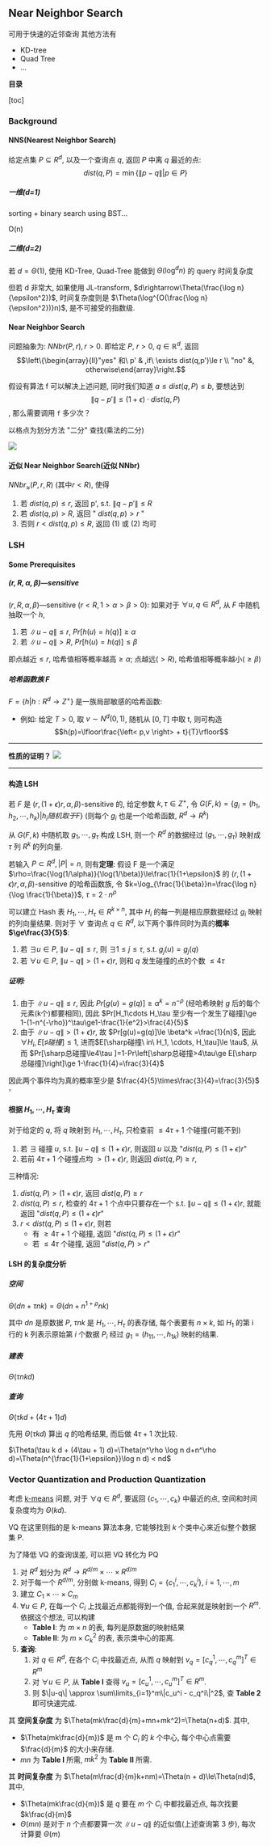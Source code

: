 ## Near Neighbor Search

可用于快速的近邻查询
其他方法有
- KD-tree
- Quad Tree
- ...


**目录**

[toc]

### Background

#### NNS(Nearest Neighbor Search)

给定点集 $P\subseteq R^d$, 以及一个查询点 $q$, 返回 $P$ 中离 $q$ 最近的点:
$$dist(q, P)=\min\{\|p-q\|\big|p\in P\}$$

##### 一维(d=1)

sorting + binary search
using BST...

O(n)

##### 二维(d=2)

若 $d = \Theta(1)$, 使用 KD-Tree, Quad-Tree 能做到 $\Theta(\log^d n)$ 的 query 时间复杂度

但若 d 非常大, 如果使用 JL-transform, $d\rightarrow\Theta(\frac{\log n}{\epsilon^2})$, 时间复杂度则是 $\Theta(\log^{O(\frac{\log n}{\epsilon^2})}n)$, 是不可接受的指数级.

#### Near Neighbor Search

问题抽象为: $NNbr(P,r), r>0$. 即给定 $P$, $r>0$, $q\in\mathbb{R}^d$, 返回
$$\left\{\begin{array}{ll}"yes" 和\ p' & ,if\ \exists dist(q,p')\le r \\ "no" &, otherwise\end{array}\right.$$

假设有算法 f 可以解决上述问题, 同时我们知道 $a\le dist(q, P)\le b$, 
要想达到 $$\|q-p'\|\le(1+\epsilon)\cdot dist(q,P)$$, 那么需要调用 `f` 多少次？

以格点为划分方法 "二分" 查找(乘法的二分)

![](image/notes-4.invokef.png)

#### 近似 Near Neighbor Search(近似 NNbr)

$NNbr_\approx(P, r, R)$ (其中$r<R$), 使得
1. 若 $dist(q,p)\le r$, 返回 p', s.t. $\|q-p'\|\le R$
2. 若 $dist(q,p)>R$, 返回 " $dist(q,p)> r$ "
3. 否则 $r< dist(q,p)\le R$, 返回 (1) 或 (2) 均可

### LSH

#### Some Prerequisites

##### $(r,R,\alpha,\beta)$—sensitive

$(r,R,\alpha,\beta)$—sensitive ($r< R, 1>\alpha>\beta>0$): 如果对于 $\forall u,q\in R^d$, 从 $F$ 中随机抽取一个 $h$,
1. 若 $\|u-q\|\le r$, $Pr[ h(u)=h(q) ] \ge \alpha$
2. 若 $\|u-q\|> R$, $Pr[ h(u) = h(q) ] \le \beta$

即点越近$\le r$, 哈希值相等概率越高$\ge\alpha$; 点越远($>R$), 哈希值相等概率越小($\ge\beta$)

##### 哈希函数族 F
$F=\{h|h: R^d\rightarrow Z^+\}$ 是一族局部敏感的哈希函数:
- 例如: 给定 $T>0$, 取 $v\sim N^d(0,1)$, 随机从 $[0, T]$ 中取 t, 则可构造$$h(p)=\lfloor\frac{\left< p,v \right> + t}{T}\rfloor$$

-----
**性质的证明？**
![](image/notes4-LSHhashfunction.png)

-----

<!-- ##### 一个定理

给定 $r,\epsilon\in (0,1)$, $\exists T\ge 0$, s.t. $F$ 是 $(r,(1+\epsilon)r, \alpha,\beta)$-sensitive 的, 其中
$$\frac{\log(1/\alpha)}{\log(1/\beta)}\le\frac{1}{1+\epsilon}$$

(因为 $\beta<\alpha$, 不等式左边一定$\le 1$) -->

#### 构造 LSH 

若 $F$ 是 $(r,(1+\epsilon)r, \alpha,\beta)$-sensitive 的, 给定参数 $k, \tau\in Z^+$, 
令 $G(F,k)=\{\left.g_i=(h_1,h_2,\cdots,h_k)\right|h_i随机取于 F\}$
(则每个 $g_i$ 也是一个哈希函数, $R^d\rightarrow R^k$)

从 $G(F,k)$ 中随机取 $g_1,\cdots,g_\tau$ 构成 LSH, 则一个 $R^d$ 的数据经过 $(g_1,\cdots,g_\tau)$ 映射成 $\tau$ 列 $R^k$ 的列向量.

若输入 $P\subset R^d, |P|=n$, 则有**定理**:
假设 F 是一个满足 $\rho=\frac{\log(1/\alpha)}{\log(1/\beta)}\le\frac{1}{1+\epsilon}$ 的 $(r,(1+\epsilon)r, \alpha,\beta)$-sensitive 的哈希函数族, 
令 $k=\log_{\frac{1}{\beta}}n=\frac{\log n}{\log \frac{1}{\beta}}$, $\tau=2\cdot n^\rho$

可以建立 Hash 表 $H_1,\cdots,H_\tau \in R^{k\times n}$, 其中 $H_i$ 的每一列是相应原数据经过 $g_i$ 映射的列向量结果. 则对于 $\forall$ 查询点 $q\in R^d$, 以下两个事件同时为真的**概率$\ge\frac{3}{5}$**:
1. 若 $\exists u\in P$, $\|u-q\|\le r$, 则 $\exists 1\le j \le \tau$, s.t. $g_j(u)=g_j(q)$
2. 若 $\forall u\in P$, $\|u-q\| > (1+\epsilon)r$, 则和 $q$ 发生碰撞的点的个数 $\le 4\tau$

##### 证明:

1. 由于 $\|u-q\|\le r$, 因此 $Pr[g(u)=g(q)]\ge\alpha^k=n^{-\rho}$ (经哈希映射 $g$ 后的每个元素(k个)都要相同), 
因此 $Pr[H_1\cdots H_\tau 至少有一个发生了碰撞]\ge 1-(1-n^{-\rho})^\tau\ge1-\frac{1}{e^2}>\frac{4}{5}$
2. 由于 $\|u-q\| > (1+\epsilon)r$, 故 $Pr[g(u)=g(q)]\le \beta^k =\frac{1}{n}$, 
因此 $\forall H_i, E[\sharp 碰撞]\le 1$, 
进而$E[\sharp碰撞\ in\  H_1, \cdots, H_\tau]\le \tau$, 
从而 $Pr[\sharp总碰撞\le4\tau ]=1-Pr\left[\sharp总碰撞>4\tau\ge E[\sharp总碰撞]\right]\ge 1-\frac{1}{4}=\frac{3}{4}$

因此两个事件均为真的概率至少是 $\frac{4}{5}\times\frac{3}{4}=\frac{3}{5}$ $\square$

#### 根据 $H_1,\cdots,H_\tau$ 查询

对于给定的 $q$, 将 $q$ 映射到 $H_1,\cdots,H_\tau$, 只检查前 $\le 4\tau+1$ 个碰撞(可能不到)
1. 若 $\exists$ 碰撞 $u$, s.t. $\|u-q\| \le (1+\epsilon)r$, 则返回 $u$ 以及 "$dist(q,P)\le (1+\epsilon)r$"
2. 若前 $4\tau + 1$ 个碰撞点均 $>(1+\epsilon)r$, 则返回 $dist(q,P)\ge r$, 
   
三种情况:
1. $dist(q,P)>(1+\epsilon)r$, 返回 $dist(q,P)\ge r$ 
2. $dist(q,P)\le r$, 检查的 $4\tau + 1$ 个点中只要存在一个 s.t. $\|u-q\|\le(1+\epsilon)r$, 就能返回 "$dist(q,P)\le (1+\epsilon)r$"
3. $r < dist(q,P) \le (1+\epsilon)r$, 则若
    - 有 $\ge 4\tau +1$ 个碰撞, 返回 "$dist(q,P)\le (1+\epsilon)r$"
    - 若 $\le 4\tau$ 个碰撞, 返回 "$dist(q,P) > r$"
 
#### LSH 的复杂度分析

##### 空间

$\Theta(dn + \tau n k)=\Theta(dn + n^{1+\rho} n k)$

其中 $dn$ 是原数据 $P$, $\tau n k$ 是 $H_1,\cdots, H_\tau$ 的表存储, 每个表要有 $n\times k$, 如 $H_1$ 的第 i 行的 k 列表示原始第 $i$ 个数据 $P_i$ 经过 $g_1=(h_{11},\cdots,h_{1k})$ 映射的结果.

##### 建表

$\Theta(\tau nkd)$

##### 查询

$\Theta(\tau k d + (4\tau + 1) d)$

先用 $\Theta(\tau k d)$ 算出 $q$ 的哈希结果, 而后做 $4\tau + 1$ 次比较.

$\Theta(\tau k d + (4\tau + 1) d)=\Theta(n^\rho \log n d+n^\rho d)=\Theta(n^{\frac{1}{1+\epsilon}}\log n d) < nd$ 

### Vector Quantization and Production Quantization

考虑 [k-means](./8.cluster.md#connection-to-assignment-based-cluster) 问题, 对于 $\forall q \in R^d$, 要返回 $\{c_1,\cdots,c_k\}$ 中最近的点, 空间和时间复杂度均为 $\Theta(kd)$.

VQ 在这里则指的是 k-means 算法本身, 它能够找到 $k$ 个类中心来近似整个数据集 P.

为了降低 VQ 的查询误差, 可以把 VQ 转化为 PQ

1. 对 $R^d$ 划分为 $R^d \rightarrow R^{d/m} \times\cdots\times R^{d/m}$
2. 对于每一个 $R^{d/m}$, 分别做 k-means, 得到 $C_i=\{c_1^i, \cdots, c_k^i\},\ i=1,\cdots,m$ 
3. 建立 $C_1\times\cdots\times C_m$
4. $\forall u\in P$, 在每一个 $C_i$ 上找最近点都能得到一个值, 合起来就是映射到一个 $R^m$. 依据这个想法, 可以构建 
    - **Table I**: 为 $m\times n$ 的表, 每列是原数据的映射结果
    - **Table II**: 为 $m\times C_k^2$ 的表, 表示类中心的距离.
5. **查询**: 
   1. 对 $q\in R^d$, 在各个 $C_i$ 中找最近点, 从而 $q$ 映射到 $v_q=[c_q^1, \cdots, c_q^m]^T \in R^m$
   2. 对 $\forall u \in P$, 从 **Table I** 查得 $v_u=[c_u^1,\cdots, c_u^m]^T \in R^m$. 
   3. 则 $\|u-q\| \approx \sum\limits_{i=1}^m\|c_u^i - c_q^i\|^2$, 查 **Table 2** 即可快速完成.

其 **空间复杂度** 为 $\Theta(mk\frac{d}{m}+mn+mk^2)=\Theta(n+d)$. 其中,
- $\Theta(mk\frac{d}{m})$ 是 m 个 $C_i$ 的 $k$ 个中心, 每个中心点需要 $\frac{d}{m}$ 的大小来存储.
- $mn$ 为 **Table I** 所需, $mk^2$ 为 **Table II** 所需.

其 **时间复杂度** 为 $\Theta(m\frac{d}{m}k+nm)=\Theta(n + d)\le\Theta(nd)$, 其中,
- $\Theta(mk\frac{d}{m})$ 是 $q$ 要在 $m$ 个 $C_i$ 中都找最近点, 每次找要 $k\frac{d}{m}$
- $\Theta(mn)$ 是对于 $n$ 个点都要算一次 $\|u-q\|$ 的近似值(上述查询第 3 步), 每次计算要 $\Theta(m)$

